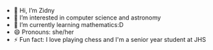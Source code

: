- 👋 Hi, I’m Zidny
- 👀 I’m interested in computer science and astronomy 
- 🌱 I’m currently learning mathematics:D
- 😄 Pronouns: she/her
- ⚡ Fun fact: I love playing chess and I'm a senior year student at JHS
  
<!---
sydneyann16/sydneyann16 is a ✨ special ✨ repository because its `README.md` (this file) appears on your GitHub profile.
You can click the Preview link to take a look at your changes.
--->
